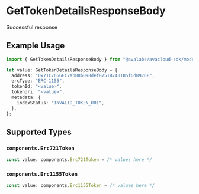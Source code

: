 # GetTokenDetailsResponseBody

Successful response

## Example Usage

```typescript
import { GetTokenDetailsResponseBody } from "@avalabs/avacloud-sdk/models/operations";

let value: GetTokenDetailsResponseBody = {
  address: "0x71C7656EC7ab88b098defB751B7401B5f6d8976F",
  ercType: "ERC-1155",
  tokenId: "<value>",
  tokenUri: "<value>",
  metadata: {
    indexStatus: "INVALID_TOKEN_URI",
  },
};
```

## Supported Types

### `components.Erc721Token`

```typescript
const value: components.Erc721Token = /* values here */
```

### `components.Erc1155Token`

```typescript
const value: components.Erc1155Token = /* values here */
```

